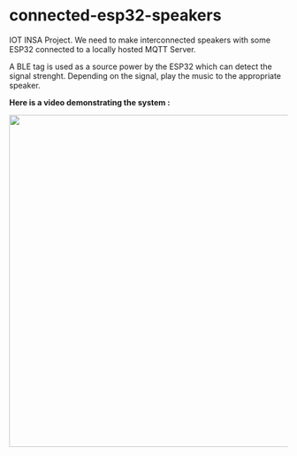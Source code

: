 # connected-esp32-speakers
IOT INSA Project. We need to make interconnected speakers with some ESP32 connected to a locally hosted MQTT Server.

A BLE tag is used as a source power by the ESP32 which can detect the signal strenght. Depending on the signal, play the music to the appropriate speaker.

**Here is a video demonstrating the system :**


[<img src="https://img.youtube.com/vi/y_nf8sc9TLg/hqdefault.jpg" width="600" height="auto"
/>](https://www.youtube.com/embed/y_nf8sc9TLg?si=H2AYejoZvrgzHj5a)
